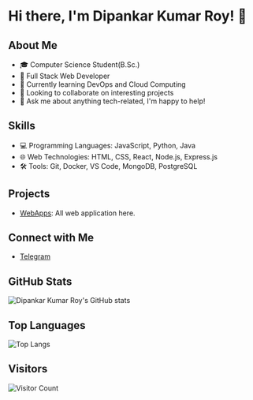 # Hi there, I'm Dipankar Kumar Roy! 👋

## About Me
- 🎓 Computer Science Student(B.Sc.)
- 💼 Full Stack Web Developer
- 🌱 Currently learning DevOps and Cloud Computing
- 👯 Looking to collaborate on interesting projects
- 💬 Ask me about anything tech-related, I'm happy to help!

## Skills
- 💻 Programming Languages: JavaScript, Python, Java
- 🌐 Web Technologies: HTML, CSS, React, Node.js, Express.js
- 🛠️ Tools: Git, Docker, VS Code, MongoDB, PostgreSQL

## Projects
- [WebApps](project.dipkumar.com): All web application here.

## Connect with Me
- [Telegram](https://t.me/dipankarkumarroy)

## GitHub Stats
![Dipankar Kumar Roy's GitHub stats](https://github-readme-stats.vercel.app/api?username=dipankarkumarroy&show_icons=true&theme=dark)

## Top Languages
![Top Langs](https://github-readme-stats.vercel.app/api/top-langs/?username=dipankarkumarroy&layout=compact&theme=dark)

## Visitors
![Visitor Count](https://profile-counter.glitch.me/dipankarkumarroy/count.svg)

